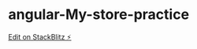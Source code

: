 # angular-My-store-practice

[Edit on StackBlitz ⚡️](https://stackblitz.com/edit/web-angular-pc5-kgc)
